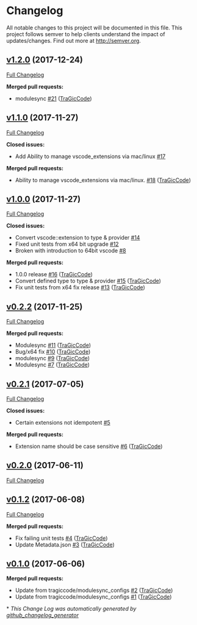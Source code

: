 # Changelog

All notable changes to this project will be documented in this file.
This project follows semver to help clients understand the impact of updates/changes.  Find out more at http://semver.org.

## [v1.2.0](https://github.com/TraGicCode/tragiccode-vscode/tree/v1.2.0) (2017-12-24)
[Full Changelog](https://github.com/TraGicCode/tragiccode-vscode/compare/v1.1.0...v1.2.0)

**Merged pull requests:**

- modulesync [\#21](https://github.com/TraGicCode/tragiccode-vscode/pull/21) ([TraGicCode](https://github.com/TraGicCode))

## [v1.1.0](https://github.com/TraGicCode/tragiccode-vscode/tree/v1.1.0) (2017-11-27)
[Full Changelog](https://github.com/TraGicCode/tragiccode-vscode/compare/v1.0.0...v1.1.0)

**Closed issues:**

- Add Ability to manage vscode\_extensions via mac/linux [\#17](https://github.com/TraGicCode/tragiccode-vscode/issues/17)

**Merged pull requests:**

- Ability to manage vscode\_extensions via mac/linux. [\#18](https://github.com/TraGicCode/tragiccode-vscode/pull/18) ([TraGicCode](https://github.com/TraGicCode))

## [v1.0.0](https://github.com/TraGicCode/tragiccode-vscode/tree/v1.0.0) (2017-11-27)
[Full Changelog](https://github.com/TraGicCode/tragiccode-vscode/compare/v0.2.2...v1.0.0)

**Closed issues:**

- Convert vscode::extension to type & provider [\#14](https://github.com/TraGicCode/tragiccode-vscode/issues/14)
- Fixed unit tests from x64 bit upgrade [\#12](https://github.com/TraGicCode/tragiccode-vscode/issues/12)
- Broken with introduction to 64bit vscode [\#8](https://github.com/TraGicCode/tragiccode-vscode/issues/8)

**Merged pull requests:**

- 1.0.0 release [\#16](https://github.com/TraGicCode/tragiccode-vscode/pull/16) ([TraGicCode](https://github.com/TraGicCode))
- Convert defined type to type & provider [\#15](https://github.com/TraGicCode/tragiccode-vscode/pull/15) ([TraGicCode](https://github.com/TraGicCode))
- Fix unit tests from x64 fix release [\#13](https://github.com/TraGicCode/tragiccode-vscode/pull/13) ([TraGicCode](https://github.com/TraGicCode))

## [v0.2.2](https://github.com/TraGicCode/tragiccode-vscode/tree/v0.2.2) (2017-11-25)
[Full Changelog](https://github.com/TraGicCode/tragiccode-vscode/compare/v0.2.1...v0.2.2)

**Merged pull requests:**

- Modulesync [\#11](https://github.com/TraGicCode/tragiccode-vscode/pull/11) ([TraGicCode](https://github.com/TraGicCode))
- Bug/x64 fix [\#10](https://github.com/TraGicCode/tragiccode-vscode/pull/10) ([TraGicCode](https://github.com/TraGicCode))
- modulesync [\#9](https://github.com/TraGicCode/tragiccode-vscode/pull/9) ([TraGicCode](https://github.com/TraGicCode))
- Modulesync [\#7](https://github.com/TraGicCode/tragiccode-vscode/pull/7) ([TraGicCode](https://github.com/TraGicCode))

## [v0.2.1](https://github.com/TraGicCode/tragiccode-vscode/tree/v0.2.1) (2017-07-05)
[Full Changelog](https://github.com/TraGicCode/tragiccode-vscode/compare/v0.2.0...v0.2.1)

**Closed issues:**

- Certain extensions not idempotent [\#5](https://github.com/TraGicCode/tragiccode-vscode/issues/5)

**Merged pull requests:**

- Extension name should be case sensitive [\#6](https://github.com/TraGicCode/tragiccode-vscode/pull/6) ([TraGicCode](https://github.com/TraGicCode))

## [v0.2.0](https://github.com/TraGicCode/tragiccode-vscode/tree/v0.2.0) (2017-06-11)
[Full Changelog](https://github.com/TraGicCode/tragiccode-vscode/compare/v0.1.2...v0.2.0)

## [v0.1.2](https://github.com/TraGicCode/tragiccode-vscode/tree/v0.1.2) (2017-06-08)
[Full Changelog](https://github.com/TraGicCode/tragiccode-vscode/compare/v0.1.0...v0.1.2)

**Merged pull requests:**

- Fix failing unit tests [\#4](https://github.com/TraGicCode/tragiccode-vscode/pull/4) ([TraGicCode](https://github.com/TraGicCode))
- Update Metadata.json [\#3](https://github.com/TraGicCode/tragiccode-vscode/pull/3) ([TraGicCode](https://github.com/TraGicCode))

## [v0.1.0](https://github.com/TraGicCode/tragiccode-vscode/tree/v0.1.0) (2017-06-06)
**Merged pull requests:**

- Update from tragiccode/modulesync\_configs [\#2](https://github.com/TraGicCode/tragiccode-vscode/pull/2) ([TraGicCode](https://github.com/TraGicCode))
- Update from tragiccode/modulesync\_configs [\#1](https://github.com/TraGicCode/tragiccode-vscode/pull/1) ([TraGicCode](https://github.com/TraGicCode))



\* *This Change Log was automatically generated by [github_changelog_generator](https://github.com/skywinder/Github-Changelog-Generator)*
